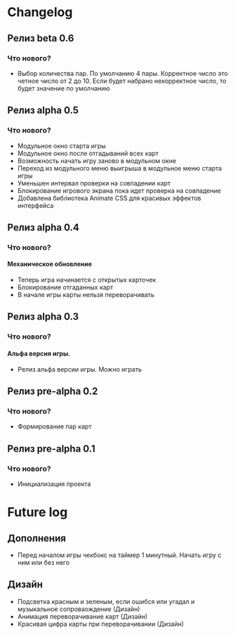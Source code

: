# Changelog

## Релиз beta 0.6

### Что нового?

- Выбор количества пар. По умолчанию 4 пары. 
Корректное число это четное число от 2 до 10.
Если будет набрано некорректное число, то будет значение по умолчанию

## Релиз alpha 0.5

### Что нового?

- Модульное окно старта игры
- Модульное окно после отгадываний всех карт
- Возможность начать игру заново в модульном окне
- Переход из модульного меню выигрыша в модульное меню старта игры
- Уменьшен интервал проверки на совпадении карт
- Блокирование игрового экрана пока идет проверка на совпадение
- Добавлена библиотека Animate CSS для красивых эффектов интерфейса

## Релиз alpha 0.4

### Что нового?

#### Механическое обновление
- Теперь игра начинается с открытых карточек
- Блокирование отгаданных карт
- В начале игры карты нельзя переворачивать 

## Релиз alpha 0.3

### Что нового?
#### Альфа версия игры.
- Релиз альфа версии игры. Можно играть

## Релиз pre-alpha 0.2

### Что нового?

- Формирование пар карт

## Релиз pre-alpha 0.1

### Что нового?

- Инициализация проекта

# Future log


## Дополнения

- Перед началом игры чекбокс на таймер 1 минутный. Начать игру с ним или без него

## Дизайн

- Подсветка красным и зеленым, если ошибся или угадал и музыкальное сопроваождение (Дизайн)
- Анимация переворачивание карт (Дизайн)
- Красивая цифра карты при переворачивании (Дизайн)
